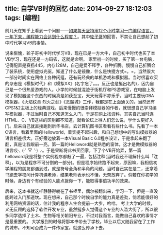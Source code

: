 title: 自学VB时的回忆
date: 2014-09-27 18:12:03
tags: [编程]
---
前几天在知乎上看到一个问题——[如果每天坚持用12个小时学习一门编程语言，一年下来，编程能力会达到什么程度？](http://www.zhihu.com/question/25526940/answer/31006493)。其中[轮子哥](http://www.zhihu.com/people/vczh-the-wise)的回答，不禁让自己想起了初中时代学习VB的事情。

说来惭愧，轮子哥初中时代学习VB，现在已是一方大牛，自己初中时代也买了本VB学习，现在还是一方码农，这就是命啊。
家里初一的时候，买了第一台电脑，记得配置是赛扬445，内存128M，自己是爱不释手，各种折腾。慢慢自己折腾会了装系统，使用虚拟光驱，知道了什么是镜像，什么是快捷方式=。=，当然很大一部分时间实在网络上各种闲逛，还有玩经典的单机游戏和模拟器。当时很喜欢买的杂志是《模拟时代》和《模拟XX》(名字忘了。。。反正也是挺出名的)，因为自己是一个很热爱游戏的人，小学的时候就混迹于街机厅和PS游戏室，在电脑上发现了模拟器这个东西的时候真是如获至宝，天天玩得不亦乐乎。当时主要玩GBA模拟器，《火焰纹章 烈火之剑》《恶魔城》三作，我都是在上面通关的，当然还有CPS1&2主板上的经典游戏。后来慢慢的很崇拜模拟器的作者，就很想自己学习编写模拟器，不过当时自己不知道怎么入门，于是在网上找资料，其实自己当时连HTML、C、VB这些的区别都不知道，就看论坛上得人们怎么说，学什么更好入门。后来自己就直接跑到新华书店，去计算机图书区看看有些什么书。先看了一本C语言，看着里面的Helloworld，着实提不起兴趣，和自己想想中的写出模拟器的语言相差很大。正好旁边放着一本Visual Basic 6.0程序设计，于是拿起来翻了翻，真是让我眼前一亮。第一篇的Helloword就是熟悉的窗体，这才是做模拟器的语言哎╮(╯▽╰)╭。于是果断将此书买回家，下了个VB开始弄，第一篇helloword我是将整个实例程序都敲了一遍，包括注释(当时我还不理解什么叫「注释」，以为是程序不可分割的一部分)。但是程序始终跑不起来，原因嘛，我相信初学编程的朋友都遇到过，就是符号全角和半角的问题。当时自己实在是二，还拿着书跑去学校问计算机课老师，结果老师表示也不懂，无奈放弃了。倘若在你初学的时候，身边有个有经验的人能点拨你一下，能取得事倍功半的效果。

后来，这本书就这样静静得躺在了书柜里，偶尔被翻出来，学习一下，但是一直没能跨过入门那道坎。现在想来，自己那个时候自学的能力真是差劲，倘若能很好的利用网络资源的话，估计我的程序人生会提前一大步，哈哈。
考上大学的时候，义无反顾的选择了软件开发专业，虽然挺多人觉得这个专业的人滥大街了，所以很多同学选择了土木、生物等相关朝阳专业，不过对我而言，能做自己喜欢的事情才是最重要的。
大学报到的时候将那本书带去了学校，毕业以后又随我留在了工作的城市。不知可否成为一件传家宝，就这么传承下去。
